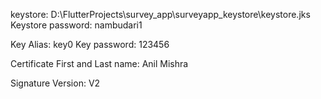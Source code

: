 
keystore: D:\FlutterProjects\survey_app\surveyapp_keystore\keystore.jks
Keystore password: nambudari1

Key Alias: key0
Key password: 123456

Certificate First and Last name: Anil Mishra

Signature Version: V2
